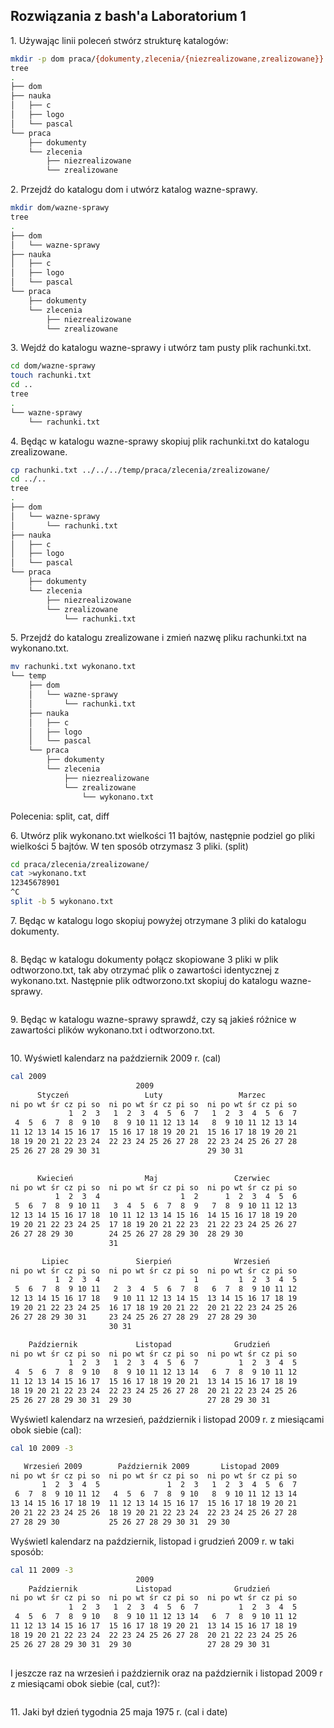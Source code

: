 ## Rozwiązania z bash'a Laboratorium 1

1\. Używając linii poleceń stwórz strukturę katalogów:

```sh
mkdir -p dom praca/{dokumenty,zlecenia/{niezrealizowane,zrealizowane}} nauka/{c,logo,pascal}
tree
.
├── dom
├── nauka
│   ├── c
│   ├── logo
│   └── pascal
└── praca
    ├── dokumenty
    └── zlecenia
        ├── niezrealizowane
        └── zrealizowane

```
2\. Przejdź do katalogu dom i utwórz katalog wazne-sprawy.

```sh
mkdir dom/wazne-sprawy
tree
.
├── dom
│   └── wazne-sprawy
├── nauka
│   ├── c
│   ├── logo
│   └── pascal
└── praca
    ├── dokumenty
    └── zlecenia
        ├── niezrealizowane
        └── zrealizowane
```

3\. Wejdź do katalogu wazne-sprawy i utwórz tam pusty plik rachunki.txt.

```sh
cd dom/wazne-sprawy
touch rachunki.txt
cd ..
tree
.
└── wazne-sprawy
    └── rachunki.txt

```
4\. Będąc w katalogu wazne-sprawy skopiuj plik rachunki.txt do katalogu zrealizowane.
```sh
cp rachunki.txt ../../../temp/praca/zlecenia/zrealizowane/
cd ../..
tree
.
├── dom
│   └── wazne-sprawy
│       └── rachunki.txt
├── nauka
│   ├── c
│   ├── logo
│   └── pascal
└── praca
    ├── dokumenty
    └── zlecenia
        ├── niezrealizowane
        └── zrealizowane
            └── rachunki.txt

```

5\. Przejdź do katalogu zrealizowane i zmień nazwę pliku rachunki.txt na wykonano.txt.
```sh
mv rachunki.txt wykonano.txt
└── temp
    ├── dom
    │   └── wazne-sprawy
    │       └── rachunki.txt
    ├── nauka
    │   ├── c
    │   ├── logo
    │   └── pascal
    └── praca
        ├── dokumenty
        └── zlecenia
            ├── niezrealizowane
            └── zrealizowane
                └── wykonano.txt

```



Polecenia: split, cat, diff


6\. Utwórz plik wykonano.txt wielkości 11 bajtów, następnie podziel go pliki wielkości 5 bajtów. W ten sposób otrzymasz 3 pliki. (split)
```sh
cd praca/zlecenia/zrealizowane/
cat >wykonano.txt
12345678901
^C
split -b 5 wykonano.txt

```
7\. Będąc w katalogu logo skopiuj powyżej otrzymane 3 pliki do katalogu dokumenty.
```sh
```
8\. Będąc w katalogu dokumenty połącz skopiowane 3 pliki w plik odtworzono.txt, tak aby otrzymać plik o zawartości identycznej z wykonano.txt. 
    Następnie plik odtworzono.txt skopiuj do katalogu wazne-sprawy.
```shcal 
```
9\. Będąc w katalogu wazne-sprawy sprawdź, czy są jakieś różnice w zawartości plików wykonano.txt i odtworzono.txt.
```sh
```
10\. Wyświetl kalendarz na październik 2009 r. (cal)
```sh
cal 2009
                            2009
      Styczeń                 Luty                 Marzec         
ni po wt śr cz pi so  ni po wt śr cz pi so  ni po wt śr cz pi so  
             1  2  3   1  2  3  4  5  6  7   1  2  3  4  5  6  7  
 4  5  6  7  8  9 10   8  9 10 11 12 13 14   8  9 10 11 12 13 14  
11 12 13 14 15 16 17  15 16 17 18 19 20 21  15 16 17 18 19 20 21  
18 19 20 21 22 23 24  22 23 24 25 26 27 28  22 23 24 25 26 27 28  
25 26 27 28 29 30 31                        29 30 31              
                                                                  

      Kwiecień                Maj                 Czerwiec        
ni po wt śr cz pi so  ni po wt śr cz pi so  ni po wt śr cz pi so  
          1  2  3  4                  1  2      1  2  3  4  5  6  
 5  6  7  8  9 10 11   3  4  5  6  7  8  9   7  8  9 10 11 12 13  
12 13 14 15 16 17 18  10 11 12 13 14 15 16  14 15 16 17 18 19 20  
19 20 21 22 23 24 25  17 18 19 20 21 22 23  21 22 23 24 25 26 27  
26 27 28 29 30        24 25 26 27 28 29 30  28 29 30              
                      31                                          

       Lipiec               Sierpień              Wrzesień        
ni po wt śr cz pi so  ni po wt śr cz pi so  ni po wt śr cz pi so  
          1  2  3  4                     1         1  2  3  4  5  
 5  6  7  8  9 10 11   2  3  4  5  6  7  8   6  7  8  9 10 11 12  
12 13 14 15 16 17 18   9 10 11 12 13 14 15  13 14 15 16 17 18 19  
19 20 21 22 23 24 25  16 17 18 19 20 21 22  20 21 22 23 24 25 26  
26 27 28 29 30 31     23 24 25 26 27 28 29  27 28 29 30           
                      30 31                                       

    Październik             Listopad              Grudzień        
ni po wt śr cz pi so  ni po wt śr cz pi so  ni po wt śr cz pi so  
             1  2  3   1  2  3  4  5  6  7         1  2  3  4  5  
 4  5  6  7  8  9 10   8  9 10 11 12 13 14   6  7  8  9 10 11 12  
11 12 13 14 15 16 17  15 16 17 18 19 20 21  13 14 15 16 17 18 19  
18 19 20 21 22 23 24  22 23 24 25 26 27 28  20 21 22 23 24 25 26  
25 26 27 28 29 30 31  29 30                 27 28 29 30 31        

```

Wyświetl kalendarz na wrzesień, październik i listopad 2009 r. z miesiącami obok siebie (cal):

```sh
cal 10 2009 -3

   Wrzesień 2009        Październik 2009       Listopad 2009      
ni po wt śr cz pi so  ni po wt śr cz pi so  ni po wt śr cz pi so  
       1  2  3  4  5               1  2  3   1  2  3  4  5  6  7  
 6  7  8  9 10 11 12   4  5  6  7  8  9 10   8  9 10 11 12 13 14  
13 14 15 16 17 18 19  11 12 13 14 15 16 17  15 16 17 18 19 20 21  
20 21 22 23 24 25 26  18 19 20 21 22 23 24  22 23 24 25 26 27 28  
27 28 29 30           25 26 27 28 29 30 31  29 30                 

```
Wyświetl kalendarz na październik, listopad i grudzień 2009 r. w taki sposób:

```sh
cal 11 2009 -3
                            2009
    Październik             Listopad              Grudzień        
ni po wt śr cz pi so  ni po wt śr cz pi so  ni po wt śr cz pi so  
             1  2  3   1  2  3  4  5  6  7         1  2  3  4  5  
 4  5  6  7  8  9 10   8  9 10 11 12 13 14   6  7  8  9 10 11 12  
11 12 13 14 15 16 17  15 16 17 18 19 20 21  13 14 15 16 17 18 19  
18 19 20 21 22 23 24  22 23 24 25 26 27 28  20 21 22 23 24 25 26  
25 26 27 28 29 30 31  29 30                 27 28 29 30 31        
                                                                  

```
I jeszcze raz na wrzesień i październik oraz na październik i listopad 2009 r z miesiącami obok siebie (cal, cut?):

```sh
```
11\. Jaki był dzień tygodnia 25 maja 1975 r. (cal i date)
```sh
```

